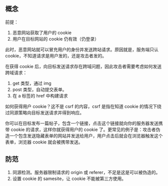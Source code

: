 ## 概念
前提：
1. 恶意网站获取了用户的 cookie
2. 用户在目标网站的 cookie 仍有效（仍登录）

此时，恶意网站就可以冒充用户的身份并发送跨站请求。原因就是，服务端只认 cookie，不知道请求是用户发的，还是攻击者发的。

在获得 cookie 后，向目标发送请求存在跨域问题，因此攻击者需要考虑如何发送跨域请求：
1. get 类型，通过 img
2. post 类型，自动提交表单。
3. 在 a 标签的 href 中构建请求

如何获得用户 cookie？这不是 csrf 的内容，csrf 是指在知道 cookie 的情况下绕过同源策略向目标发送请求并得到响应。

你可以在目标发布一篇帖子，包含一个链接，点击这个链接就向你的服务器发送携带 cookie 的请求，这样你就获得用户的 cookie 了。更常见的例子是：攻击者伪造一个包含发送隐藏表单的网站并发送给用户，用户点击后就会在浏览器触发这个表单，浏览器 cookie 就会被携带发送。

## 防范
1. 同源检测。服务器限制请求的 origin 或 referer，不足是这是可以被伪造的。
2. 设置 cookie 的 samesite，让 cookie 不能被第三方使用。